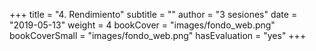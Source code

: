+++
title = "4. Rendimiento"
subtitle = ""
author = "3 sesiones"
date = "2019-05-13"
weight = 4
bookCover = "images/fondo_web.png"
bookCoverSmall = "images/fondo_web.png"
hasEvaluation = "yes"
+++
